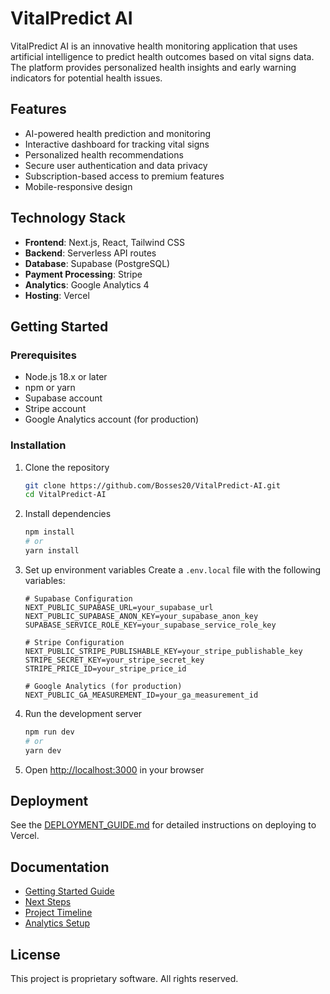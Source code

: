 # VitalPredict AI

VitalPredict AI is an innovative health monitoring application that uses artificial intelligence to predict health outcomes based on vital signs data. The platform provides personalized health insights and early warning indicators for potential health issues.

## Features

- AI-powered health prediction and monitoring
- Interactive dashboard for tracking vital signs
- Personalized health recommendations
- Secure user authentication and data privacy
- Subscription-based access to premium features
- Mobile-responsive design

## Technology Stack

- **Frontend**: Next.js, React, Tailwind CSS
- **Backend**: Serverless API routes
- **Database**: Supabase (PostgreSQL)
- **Payment Processing**: Stripe
- **Analytics**: Google Analytics 4
- **Hosting**: Vercel

## Getting Started

### Prerequisites

- Node.js 18.x or later
- npm or yarn
- Supabase account
- Stripe account
- Google Analytics account (for production)

### Installation

1. Clone the repository
   ```bash
   git clone https://github.com/Bosses20/VitalPredict-AI.git
   cd VitalPredict-AI
   ```

2. Install dependencies
   ```bash
   npm install
   # or
   yarn install
   ```

3. Set up environment variables
   Create a `.env.local` file with the following variables:
   ```
   # Supabase Configuration
   NEXT_PUBLIC_SUPABASE_URL=your_supabase_url
   NEXT_PUBLIC_SUPABASE_ANON_KEY=your_supabase_anon_key
   SUPABASE_SERVICE_ROLE_KEY=your_supabase_service_role_key

   # Stripe Configuration
   NEXT_PUBLIC_STRIPE_PUBLISHABLE_KEY=your_stripe_publishable_key
   STRIPE_SECRET_KEY=your_stripe_secret_key
   STRIPE_PRICE_ID=your_stripe_price_id

   # Google Analytics (for production)
   NEXT_PUBLIC_GA_MEASUREMENT_ID=your_ga_measurement_id
   ```

4. Run the development server
   ```bash
   npm run dev
   # or
   yarn dev
   ```

5. Open [http://localhost:3000](http://localhost:3000) in your browser

## Deployment

See the [DEPLOYMENT_GUIDE.md](./docs/DEPLOYMENT_GUIDE.md) for detailed instructions on deploying to Vercel.

## Documentation

- [Getting Started Guide](./GETTING_STARTED.md)
- [Next Steps](./NEXT_STEPS.md)
- [Project Timeline](./PROJECT_TIMELINE.md)
- [Analytics Setup](./docs/ANALYTICS_SETUP_GUIDE.md)

## License

This project is proprietary software. All rights reserved.
